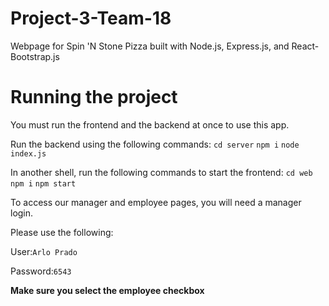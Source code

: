 # Project-3-Team-18
Webpage for Spin 'N Stone Pizza built with Node.js, Express.js, and React-Bootstrap.js

# Running the project

You must run the frontend and the backend at once to use this app.

Run the backend using the following commands:
```cd server```
```npm i```
```node index.js```


In another shell, run the following commands to start the frontend:
```cd web```
```npm i```
```npm start```

To access our manager and employee pages, you will need a manager login.

Please use the following:

User:```Arlo Prado```

Password:```6543```

**Make sure you select the employee checkbox**
